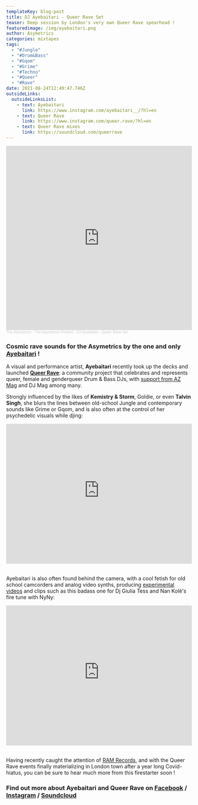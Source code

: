 ```yaml
---
templateKey: blog-post
title: DJ Ayebaitari - Queer Rave Set
teaser: Deep session by London's very own Queer Rave spearhead !
featuredimage: /img/ayebaitari.png
author: Asymetrics
categories: mixtapes
tags:
  - "#Jungle"
  - "#Drum&Bass"
  - "#Gqom"
  - "#Grime"
  - "#Techno"
  - "#Queer"
  - "#Rave"
date: 2021-08-24T12:49:47.746Z
outsideLinks:
  outsideLinksList:
    - text: Ayebaitari
      link: https://www.instagram.com/ayebaitari__/?hl=en
    - text: Queer Rave
      link: https://www.instagram.com/queer.rave/?hl=en
    - text: Queer Rave mixes
      link: https://soundcloud.com/queerrave
---
```

<iframe width="100%" height="500" scrolling="no" frameborder="no" allow="autoplay" src="https://w.soundcloud.com/player/?url=https%3A//api.soundcloud.com/tracks/1110006544&color=%23ff5500&auto_play=false&hide_related=false&show_comments=true&show_user=true&show_reposts=false&show_teaser=true&visual=true"></iframe><div style="font-size: 10px; color: #cccccc;line-break: anywhere;word-break: normal;overflow: hidden;white-space: nowrap;text-overflow: ellipsis; font-family: Interstate,Lucida Grande,Lucida Sans Unicode,Lucida Sans,Garuda,Verdana,Tahoma,sans-serif;font-weight: 100;"><a href="https://soundcloud.com/the-asymetrics" title="The Asymetrics" target="_blank" style="color: #cccccc; text-decoration: none;">The Asymetrics</a> · <a href="https://soundcloud.com/the-asymetrics/dj-ayebaitari-queer-rave-set" title="The Asymetrics Present : DJ Ayebaitari - Queer Rave Set" target="_blank" style="color: #cccccc; text-decoration: none;">The Asymetrics Present : DJ Ayebaitari - Queer Rave Set</a></div>

### Cosmic rave sounds for the Asymetrics by the one and only [Ayebaitari](https://www.instagram.com/ayebaitari__/?hl=en) !

A visual and performance artist, **Ayebaitari** recently took up the decks and launched **[Queer Rave](https://www.facebook.com/Queer.Rave/)**: a community project that celebrates and represents queer, female and genderqueer Drum & Bass DJs, with [support from AZ Mag](https://djmag.com/news/xilhu-ayebaitari-ese-awarded-az-mag-creative-grant-collaboration-dj-mag) and DJ Mag among many.

Strongly influenced by the likes of **Kemistry & Storm**, Goldie, or even **Talvin Singh**, she blurs the lines between old-school Jungle and contemporary sounds like Grime or Gqom, and is also often at the control of her psychedelic visuals while djing:

<iframe width="100%" height="380" src="https://www.youtube-nocookie.com/embed/kqIqBKBnpNY" title="YouTube video player" frameborder="0" allow="accelerometer; autoplay; clipboard-write; encrypted-media; gyroscope; picture-in-picture" allowfullscreen referrerpolicy="origin"></iframe>

<br>

<br>

Ayebaitari is also often found behind the camera, with a cool fetish for old school camcorders and analog video synths, producing [experimental videos](https://www.youtube.com/watch?v=mHHmAgGzzuo) and clips such as this badass one for Dj Giulia Tess and Nan Kolè's fire tune with NyNy:

<iframe width="100%" height="380" src="https://www.youtube-nocookie.com/embed/gPXPovt6ywQ" title="YouTube video player" frameborder="0" allow="accelerometer; autoplay; clipboard-write; encrypted-media; gyroscope; picture-in-picture" allowfullscreen referrerpolicy="origin"></iframe>

<br>

<br>

Having recently caught the attention of [RAM Records](https://ramrecords.com/news/14885/the-interview-ayebaitari), and with the Queer Rave events finally materializing in London town after a year long Covid-hiatus, you can be sure to hear much more from this firestarter soon !

### Find out more about Ayebaitari and Queer Rave on [Facebook](https://www.facebook.com/Ayebaitari) / [Instagram](https://www.instagram.com/queer.rave/?hl=en) / [Soundcloud](https://soundcloud.com/queerrave)